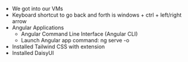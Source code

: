 - We got into our VMs
- Keyboard shortcut to go back and forth is windows + ctrl + left/right arrow
- Angular Applications
	- Angular Command Line Interface (Angular CLI)
	- Launch Angular app command: ng serve -o
- Installed Tailwind CSS with extension
- Installed DaisyUI
